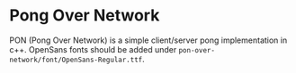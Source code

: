 # Pong Over Network

PON (Pong Over Network) is a simple client/server pong implementation in c++.
OpenSans fonts should be added under `pon-over-network/font/OpenSans-Regular.ttf`.
